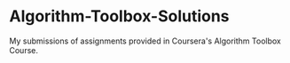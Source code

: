 # Algorithm-Toolbox-Solutions
My submissions of assignments provided in Coursera's Algorithm Toolbox Course.
